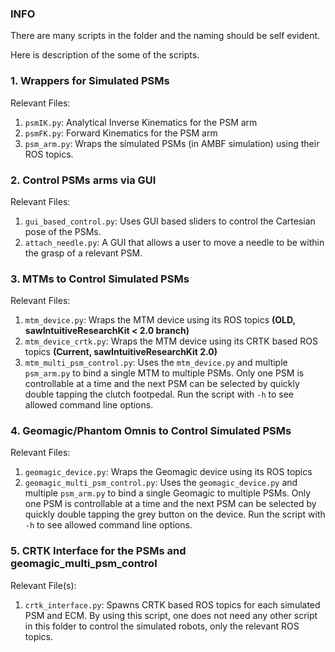 ### INFO

There are many scripts in the folder and the naming should be self evident.

Here is description of the some of the scripts.

### 1. Wrappers for Simulated PSMs
Relevant Files:
1. `psmIK.py`: Analytical Inverse Kinematics for the PSM arm
2. `psmFK.py`: Forward Kinematics for the PSM arm
3. `psm_arm.py`: Wraps the simulated PSMs (in AMBF simulation) using their ROS topics.


### 2. Control PSMs arms via GUI
Relevant Files:
1. `gui_based_control.py`: Uses GUI based sliders to control the Cartesian pose of the PSMs.
2. `attach_needle.py`: A GUI that allows a user to move a needle to be within the grasp of a relevant PSM.

### 3. MTMs to Control Simulated PSMs
Relevant Files:

1. `mtm_device.py`: Wraps the MTM device using its ROS topics **(OLD, sawIntuitiveResearchKit < 2.0 branch)**
1. `mtm_device_crtk.py`: Wraps the MTM device using its CRTK based ROS topics **(Current, sawIntuitiveResearchKit 2.0)**
2. `mtm_multi_psm_control.py`: Uses the `mtm_device.py` and multiple `psm_arm.py` to bind a single MTM to multiple PSMs. Only one PSM is controllable at a time and the next PSM can be selected by quickly double tapping the clutch footpedal. Run the script with `-h` to see allowed command line options.

### 4. Geomagic/Phantom Omnis to Control Simulated PSMs
Relevant Files:

1. `geomagic_device.py`: Wraps the Geomagic device using its ROS topics
2. `geomagic_multi_psm_control.py`: Uses the `geomagic_device.py` and multiple `psm_arm.py` to bind a single Geomagic to multiple PSMs. Only one PSM is controllable at a time and the next PSM can be selected by quickly double tapping the grey button on the device. Run the script with `-h` to see allowed command line options.

### 5. CRTK Interface for the PSMs and geomagic_multi_psm_control
Relevant File(s):
1. `crtk_interface.py`: Spawns CRTK based ROS topics for each simulated PSM and ECM. By using this script, one does not need any other script in this folder to control the simulated robots, only the relevant ROS topics.
